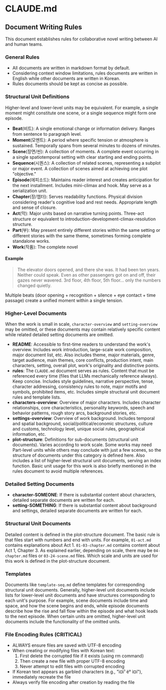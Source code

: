 # CLAUDE.md



## Document Writing Rules

This document establishes rules for collaborative novel writing between AI and human teams.

### General Rules

- All documents are written in markdown format by default.
- Considering context window limitations, rules documents are written in English while other documents are written in Korean.
- Rules documents should be kept as concise as possible.

### Structural Unit Definitions

Higher-level and lower-level units may be equivalent. For example, a single moment might constitute one scene, or a single sequence might form one episode.

- **Beat**(비트): A single emotional change or information delivery. Ranges from sentence to paragraph level.
- **Moment**(모멘트): A period where specific tension or atmosphere is sustained. Temporally spans from several minutes to dozens of minutes.
- **Scene**(장면/씬): A collection of moments. A complete event occurring in a single spatiotemporal setting with clear starting and ending points.
- **Sequence**(시퀀스): A collection of related scenes, representing a subplot or major event. A collection of scenes aimed at achieving one plot "objective."
- **Episode**(에피소드): Maintains reader interest and creates anticipation for the next installment. Includes mini-climax and hook. May serve as a serialization unit.
- **Chapter**(장/챕터): Serves readability functions. Physical division considering reader's cognitive load and rest needs. Appropriate length and sense of closure.
- **Act**(막): Major units based on narrative turning points. Three-act structure or equivalent to introduction-development-climax-resolution structure.
- **Part**(부): May present entirely different stories within the same setting or different stories with the same theme, sometimes forming complete standalone works.
- **Work**(작품): The complete novel

#### Example

> The elevator doors opened, and there she was. It had been ten years. Neither could speak. Even as other passengers got on and off, their gazes never wavered. 3rd floor, 4th floor, 5th floor... only the numbers changed quietly.

Multiple beats (door opening + recognition + silence + eye contact + time passage) create a unified moment within a single tension.

### Higher-Level Documents

When the work is small in scale, `character-overview` and `setting-overview` may be omitted, or these documents may contain relatively specific content while related detailed setting documents are omitted.

- **README**: Accessible to first-time readers to understand the work's overview. Includes work introduction, large-scale work composition, major document list, etc. Also includes theme, major materials, genre, target audience, main themes, core conflicts, production intent, main characters, setting, overall plot, work's originality and distinctive points.
- **rules**: The `CLAUDE.md` document serves as rules. Content that must be referenced every time (files that LLMs mechanically reference always). Keep concise. Includes style guidelines, narrative perspective, tense, character addressing, consistency rules to note, major motifs and symbols, prohibited items, etc. Includes simple structural unit document rules and template lists.
- **characters-overview**: Overview of major characters. Includes character relationships, core characteristics, personality keywords, speech and behavior patterns, rough story arcs, background stories, etc.
- **settings-overview**: Overview of work background. Includes temporal and spatial background, social/political/economic structures, culture and customs, technology level, unique social rules, geographical information, etc.
- **plot-structure**: Definitions for sub-documents (structural unit documents). Varies according to work scale. Some works may need Part-level units while others may conclude with just a few scenes, so the structure of documents under this category is defined here. Also includes a list of higher-level structural unit documents, serving an index function. Basic unit usage for this work is also briefly mentioned in the rules document to avoid multiple references.

### Detailed Setting Documents

- **character-SOMEONE**: If there is substantial content about characters, detailed separate documents are written for each.
- **setting-SOMETHING**: If there is substantial content about background and settings, detailed separate documents are written for each.

### Structural Unit Documents

Detailed content is defined in the plot-structure document. The basic rule is that files start with numbers and end with units. For example, `01-act.md` contains explanations about Act 1. `01-03-chapter.md` contains content about Act 1, Chapter 3. As explained earlier, depending on scale, there may be `04-chapter.md` files or `03-24-scene.md` files. Which scale and units are used for this work is defined in the plot-structure document.

### Templates

Documents like `template-seq.md` define templates for corresponding structural unit documents. Generally, higher-level unit documents include lists for lower-level unit documents and have structures corresponding to each unit's purpose. For example, scene documents include time and space, and how the scene begins and ends, while episode documents describe how the rise and fall flow within the episode and what hook leads to the next episode. When certain units are omitted, higher-level unit documents include the functionality of the omitted units.

### File Encoding Rules (CRITICAL)

- ALWAYS ensure files are saved with UTF-8 encoding
- When creating or modifying files with Korean text:
	1. First delete the corrupted file if it exists (using rm command)
	2. Then create a new file with proper UTF-8 encoding
	3. Never attempt to edit files with corrupted encoding
- If Korean text appears as garbled characters (e.g., "ì¤ì¹ ë° ì¤í"), immediately recreate the file
- Always verify file encoding after creation by reading the file
